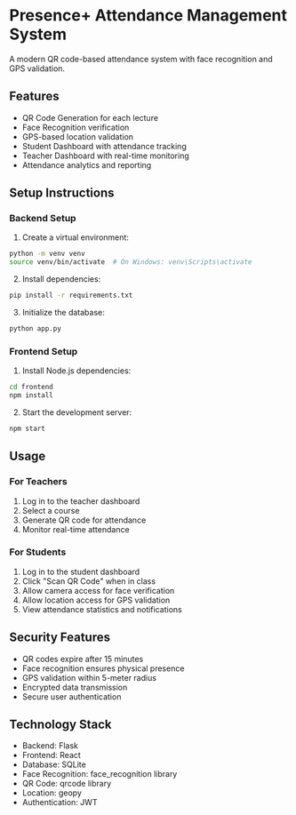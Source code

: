 # Presence+ Attendance Management System

A modern QR code-based attendance system with face recognition and GPS validation.

## Features

- QR Code Generation for each lecture
- Face Recognition verification
- GPS-based location validation
- Student Dashboard with attendance tracking
- Teacher Dashboard with real-time monitoring
- Attendance analytics and reporting

## Setup Instructions

### Backend Setup

1. Create a virtual environment:
```bash
python -m venv venv
source venv/bin/activate  # On Windows: venv\Scripts\activate
```

2. Install dependencies:
```bash
pip install -r requirements.txt
```

3. Initialize the database:
```bash
python app.py
```

### Frontend Setup

1. Install Node.js dependencies:
```bash
cd frontend
npm install
```

2. Start the development server:
```bash
npm start
```

## Usage

### For Teachers
1. Log in to the teacher dashboard
2. Select a course
3. Generate QR code for attendance
4. Monitor real-time attendance

### For Students
1. Log in to the student dashboard
2. Click "Scan QR Code" when in class
3. Allow camera access for face verification
4. Allow location access for GPS validation
5. View attendance statistics and notifications

## Security Features

- QR codes expire after 15 minutes
- Face recognition ensures physical presence
- GPS validation within 5-meter radius
- Encrypted data transmission
- Secure user authentication

## Technology Stack

- Backend: Flask
- Frontend: React
- Database: SQLite
- Face Recognition: face_recognition library
- QR Code: qrcode library
- Location: geopy
- Authentication: JWT
